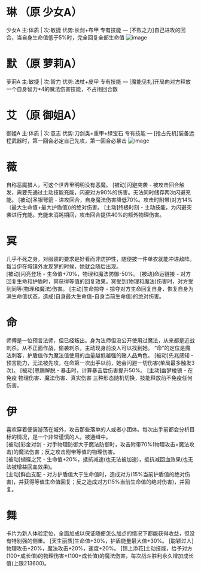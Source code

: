 # 琳 （原 少女A）

少女A
主:体质 | 次:敏捷
优势:长剑+布甲
专有技能 — \[不败之力]自己进攻的回合，当自身生命值低于5%时，完全回复全部生命值
![image](https://user-images.githubusercontent.com/35645329/193840569-c4dbb67c-db8b-4631-932e-0d00b9033242.png)

# 默 （原 萝莉A）

萝莉A
主:敏捷 | 次:智力
优势:法杖+皮甲
专有技能 — \[魔能见礼]开局向对方释放一个自身智力\*4的魔法伤害技能，不占用回合数

# 艾 （原 御姐A）

御姐A
主:体质 | 次:意志
优势:刀剑类+重甲+绿宝石
专有技能 — [抢占先机]装备远程武器时，第一回合必定自己先攻，第一回合必暴击
![image](https://user-images.githubusercontent.com/35645329/193840461-c73316b9-22fa-4184-8472-e5eb96a0ae60.png)

# 薇
自称恶魔猎人，可这个世界里明明没有恶魔。
\[被动]闪避突袭 - 被攻击回合触发，需要先通过主动技能充能，闪避对方90%的伤害。无法同时储存两次闪避充能。
\[被动]圣银弩箭 - 进攻回合，自身魔法伤害降低70%。攻击时附带(对方14%（最大生命值+最大护盾值))的绝对伤害。
\[主动]终极时刻 - 主动技能，为闪避突袭进行充能。充能未消耗期间，攻击回合提供40%的额外物理伤害。

# 冥
几乎不死之身。对服装的要求是好看而非防护性，随便披一件单衣就能冲进敌阵。每当伊在城镇外发现梦的时候，她就会随后出现。     
\[被动]闪亮登场 - 生命值+70%，物理和魔法防御-50%。
\[被动]命运链接 - 对方回复生命和护盾时，冥获得等值的回复效果。冥受到(物理和魔法)伤害时，对方受到同等(物理和魔法)伤害。
\[主动]生命掠夺 - 掠夺对方生命回复自身，恢复自身为满生命值状态，造成(自身最大生命值-自身当前生命值)的绝对伤害。

# 命
师傅是一位预言法师，但已经叛出。身为法师但没公开使用过魔法，从来都是近战刺杀。从不正面作战，偷袭刺杀，主动现身前没人可以找到她。
“命”的定位是魔法刺客，护盾值作为魔法值使用的血量越低越强的赌人品角色。
\[被动]先兆感知 - 预言能力，无法被先攻，在命第一次出手以前，她会闪避一切伤害(单局最多触发3次)。
\[被动]恩赐解脱 - 暴击时，计算暴击后伤害提升50%。
\[主动]幽梦棱镜 - 在免疫 物理伤害、魔法伤害、真实伤害 三种形态随机切换，技能释放前不免疫任何伤害。

# 伊   
喜欢穿着便装游荡在城外，攻击那些落单的人或者小团体。每次出手前都会分析目标的情况，是一个非常谨慎的人。被通缉中。   
\[被动]彩金对剑 - 对手物理防御大于魔法防御时，攻击附带70%(物理攻击+魔法攻击)的魔法伤害；反之攻击附带等值的物理伤害。   
\[被动]蝴蝶之咒 - 生命值+20%，抵抗减速(也无法被加速)，抵抗减回血效果(也无法被增益回血效果)。   
\[主动]鲜血支配 - 对方护盾值大于生命值时，造成对方(15%当前护盾值的绝对伤害)，并获得等值生命值回复；反之造成对方(15%当前生命值的绝对伤害)，并回复。   


# 舞
卡片为新人体验定位，全面加成以保证随便怎么加点的情况下都能获得收益，但没有特别强的侧重。
[天生丽质]生命值+30%，护盾能量最大值+30%。
[聪颖过人]物理攻击+20%，魔法攻击+20%，速度+20%。
[锦上添花]主动技能，给予对方(100+成长值)的物理伤害+(100+成长值)的魔法伤害，每次战斗胜利永久增加成长值(上限213600)。
